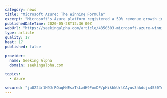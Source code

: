 ```yaml
---
category: news
title: "Microsoft Azure: The Winning Formula"
excerpt: "Microsoft's Azure platform registered a 59% revenue growth in the last quarter, fueling concerns of a slowdown and suggesting its losing ground to Amazon's AWS."
publishedDateTime: 2020-05-28T12:36:00Z
webUrl: "https://seekingalpha.com/article/4350303-microsoft-azure-winning-formula"
type: article
quality: 17
heat: 17
published: false

provider:
  name: Seeking Alpha
  domain: seekingalpha.com

topics:
  - Azure

secured: "ju0224r1H9JrROaqHNEsxTsLadH9PomDP/pHikhkUrlCAyus3hAdojx4S50ToPJTAwKSCL5xoaAOZDmw/l5KszWCPWljPt2Ce521nPmCnBUhZ5uddEnV2BsxSRt+LKYcC++jSrtBr8MxbE0gmohMlA7IespYbwrtcWXp7msbH/fdpcsvB4B3oCh973TjyQciFDCfwCSjj05x2OGkQ1iBIyb6tjkuVbgPtrPQre+6RXsqA89E4YBMUYFNL74y/xL028hKo6E7xeyAWH0Wys/u2cGM0c5B4ar4qKUhNnMMU5iT1BaGOcF8DXeXF3CIBCBgRppSgIZuSv9muXplHAX0UpQCal9uJvsN8hjx3kiEsjeuwQlb+hk0/WuAkHHCaqIY27McjI6lMxaXaN6zxsGIksJnZA2+GN6L62ah6kKGcIZaTALWwvAsUoXhh3r8I78PpfsA2zx4nePob/dKGpnccF7bLE7Iq0KHDY5FsbLZUrU=;nuSdZAZi2MOc1F0duaYK+A=="
---
```



